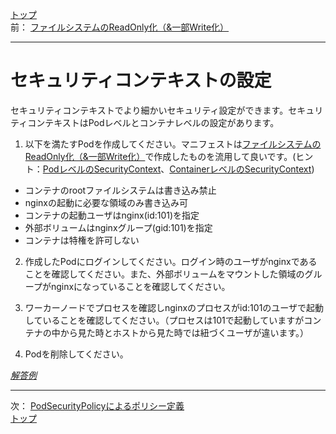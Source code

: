 [トップ](../README.md)  
前： [ファイルシステムのReadOnly化（&一部Write化）](filesystem.md)  

---

# セキュリティコンテキストの設定

セキュリティコンテキストでより細かいセキュリティ設定ができます。セキュリティコンテキストはPodレベルとコンテナレベルの設定があります。

1. 以下を満たすPodを作成してください。マニフェストは[ファイルシステムのReadOnly化（&一部Write化）](filesystem.md)で作成したものを流用して良いです。(ヒント：[PodレベルのSecurityContext](https://kubernetes.io/docs/reference/kubernetes-api/workload-resources/pod-v1/#security-context)、[ContainerレベルのSecurityContext](https://kubernetes.io/docs/reference/kubernetes-api/workload-resources/pod-v1/#security-context-1))

- コンテナのrootファイルシステムは書き込み禁止
- nginxの起動に必要な領域のみ書き込み可
- コンテナの起動ユーザはnginx(id:101)を指定
- 外部ボリュームはnginxグループ(gid:101)を指定
- コンテナは特権を許可しない

2. 作成したPodにログインしてください。ログイン時のユーザがnginxであることを確認してください。また、外部ボリュームをマウントした領域のグループがnginxになっていることを確認してください。

3. ワーカーノードでプロセスを確認しnginxのプロセスがid:101のユーザで起動していることを確認してください。（プロセスは101で起動していますがコンテナの中から見た時とホストから見た時では紐づくユーザが違います。）

4. Podを削除してください。

[*解答例*](../ans/securitycontext.md)  

---

次： [PodSecurityPolicyによるポリシー定義](podsecuritypolicy.md)  
[トップ](../README.md)  

